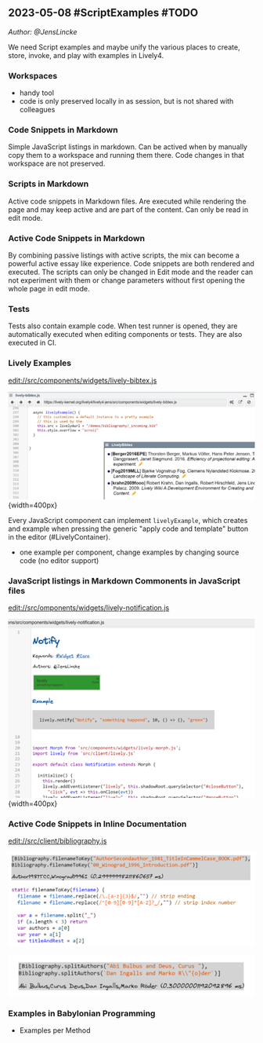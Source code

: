 ## 2023-05-08 #ScriptExamples #TODO
*Author: @JensLincke*

We need Script examples and maybe unify the various places to create, store, invoke, and play with examples in Lively4. 


### Workspaces

- handy tool
- code is only preserved locally in as session, but is not shared with colleagues

### Code Snippets in Markdown

Simple JavaScript listings in markdown. Can be actived when by manually copy them to a workspace and running them there. Code changes in that workspace are not preserved.  

### Scripts in Markdown

Active code snippets in Markdown files. Are executed while rendering the page and may keep active and are part of the content. Can only be read in edit mode.

### Active Code Snippets in Markdown

By combining passive listings with active scripts, the mix can become a powerful active essay like experience. Code snippets are both rendered and executed. The scripts can only be changed in Edit mode and the reader can not experiment with them or change parameters without first opening the whole page in edit mode. 


### Tests

Tests also contain example code. When test runner is opened, they are automatically executed when editing components or tests. They are also executed in CI.


### Lively Examples

<edit://src/components/widgets/lively-bibtex.js>

![](bibtex-lively-example.png){width=400px}

Every JavaScript component can implement `livelyExample`, which creates and example when pressing the generic "apply code and template" button in the editor (#LivelyContainer). 

- one example per component, change examples by changing source code (no editor support)


### JavaScript listings in Markdown Commonents in JavaScript files

<edit://src/omponents/widgets/lively-notification.js>

![](notify-example.png){width=400px}

### Active Code Snippets in Inline Documentation

<edit://src/client/bibliography.js>

![](bibliography-active-codesnippet.png)


![](bibliography-active-code-snippet-split-authors.png)


### Examples in Babylonian Programming

- Examples per Method


